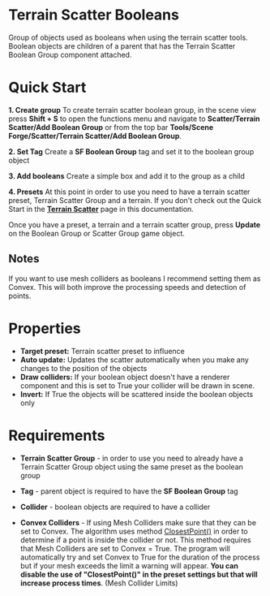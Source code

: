 ﻿
# Terrain Scatter Booleans

Group of objects used as booleans when using the terrain scatter tools. Boolean objects are children of a parent that has the Terrain Scatter Boolean Group component attached.

# Quick Start

**1. Create group** 
To create terrain scatter boolean group, in the scene view press **Shift + S** to open the functions menu and navigate to **Scatter/Terrain Scatter/Add Boolean Group** or from the top bar **Tools/Scene Forge/Scatter/Terrain Scatter/Add Boolean Group**.

**2. Set Tag**
Create a  **SF Boolean Group** tag  and set it to the boolean group object

**3. Add booleans**
Create a simple box and add it to the group as a child

**4. Presets**
At this point in order to use you need to have a terrain scatter preset, Terrain Scatter Group and a terrain. If you don't check out the Quick Start in the [**Terrain Scatter**](https://scene-forge.readthedocs.io/en/latest/22_Terrain_Scatter/) page in this documentation.

Once you have a preset, a terrain and a terrain scatter group, press **Update** on the Boolean Group or Scatter Group game object.

## Notes

If you want to use mesh colliders as booleans I recommend setting them as Convex. This will both improve the processing speeds and detection of points.

# Properties

- **Target preset:** Terrain scatter preset to influence
- **Auto update:** Updates the scatter automatically when you make any changes to the position of the objects
- **Draw colliders:** If your boolean object doesn't have a renderer component and this is set to True your collider will be drawn in scene. 
- **Invert:** If True the objects will be scattered inside the boolean objects only

# Requirements

- **Terrain Scatter Group** - in order to use you need to already have a Terrain Scatter Group object using the same preset as the boolean group

- **Tag** - parent object is required to have the **SF Boolean Group** tag 

- **Collider** - boolean objects are required to have a collider

- **Convex Colliders** - If using Mesh Colliders make sure that they can be set to Convex. The algorithm uses method [ClosestPoint()](https://docs.unity3d.com/2022.3/Documentation/ScriptReference/Collider.ClosestPoint.html) in order to determine if a point is inside the collider or not. This method requires that Mesh Colliders are set to Convex = True. The program will automatically try and set Convex to True for the duration of the process but if your mesh exceeds the limit a warning will appear. **You can disable the use of "ClosestPoint()" in the preset settings but that will increase process times**. (Mesh Collider Limits)


